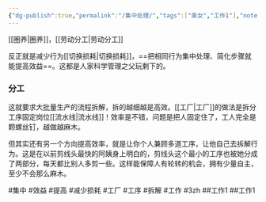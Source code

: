 ```yaml
---
{"dg-publish":true,"permalink":"/集中处理/","tags":["美女","工作1"],"noteIcon":""}
---
```



[[圈养\|圈养]]，[[劳动分工\|劳动分工]]

反正就是减少行为[[切换损耗\|切换损耗]]，==把相同行为集中处理、简化步骤就能提高效益==。这都是人家科学管理之父玩剩下的。

### 分工
这就要求大批量生产的流程拆解，拆的越细越是高效。[[工厂\|工厂]]的做法是拆分工序固定岗位[[流水线\|流水线]]！效率是不错，问题是把人固定住了，工人完全是颗螺丝钉，越做越麻木。

但其实还有另一个方向提高效率，就是让你个人兼顾多道工序，让他自己去拆解行为。这是在以前剪线头最快的阿姨身上明白的，剪线头这个最小的工序也被她分成了两部分，每天都比别人多剪一些。这样能保障人有轮转的机会，拥有少量自主，至少不会那么麻木。


#集中 #效益 #提高 #减少损耗  #工厂 #工序 #拆解 #工作 #3zh 
##工作1
##工作1